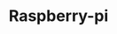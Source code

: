 ---
guid: 2003
title: "Raspberry-pi"
category: Raspberry-pi
description: "Raspberry Pi est un moyen abordable de faire quelque chose d'utile ou de faire quelque chose d'amusant.
**Qui sont les Raspberry Pi ?**
La démocratisation de la technologie - l'accès aux outils - est notre motivation depuis le début du projet Raspberry Pi. En réduisant le coût de l'informatique à usage général à moins de 5 $, nous avons ouvert la possibilité à quiconque d'utiliser des ordinateurs dans des projets qui nécessitaient auparavant des capitaux prohibitifs. Aujourd'hui, avec la suppression des barrières à l'entrée, nous voyons des ordinateurs Raspberry Pi être utilisés partout, des expositions interactives des musées et des écoles aux bureaux nationaux de tri postal et aux centres d'appels gouvernementaux. Les entreprises de tables de cuisine du monde entier ont pu évoluer et réussir d'une manière qui n'était tout simplement pas possible dans un monde où l'intégration de la technologie signifiait dépenser des sommes importantes en ordinateurs portables et PC.

Raspberry Pi supprime le coût d'entrée élevé de l'informatique pour les personnes de tous les groupes démographiques : alors que les enfants peuvent bénéficier d'une éducation informatique qui ne leur était pas ouverte auparavant, de nombreux adultes ont également été historiquement exclus de l'utilisation des ordinateurs pour l'entreprise, le divertissement et la créativité. Raspberry Pi élimine ces barrières."
url: "https://www.raspberrypi.org/"
locale: fr_FR
sitemap:
  changefreq: 'monthly'
  exclude: 'no'
  priority: 0.5
  lastmod:  # date to end modification
redirect_from: 
  - /categorie-produit/brand/raspberry/
  - /fr/category/raspberry-pi
---
